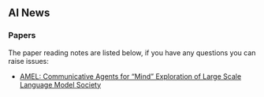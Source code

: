 ## AI News

### Papers

The paper reading notes are listed below, if you have any questions you can raise issues:

- [AMEL: Communicative Agents for “Mind” Exploration of Large Scale Language Model Society](https://github.com/tinyzqh/AINews/blob/main/docs/Papers/CAMEL.md)